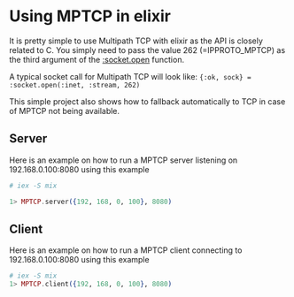 # Using MPTCP in elixir

It is pretty simple to use Multipath TCP with elixir as the API is closely related to C. You simply need to pass the value 262 (=IPPROTO_MPTCP) as the third argument of the [:socket.open](https://www.erlang.org/doc/apps/kernel/socket.html#open/3) function.

A typical socket call for Multipath TCP will look like: `{:ok, sock} = :socket.open(:inet, :stream, 262)`

This simple project also shows how to fallback automatically to TCP in case of MPTCP not being available.

## Server

Here is an example on how to run a MPTCP server listening on 192.168.0.100:8080 using this example

```elixir
# iex -S mix

1> MPTCP.server({192, 168, 0, 100}, 8080)
```

## Client

Here is an example on how to run a MPTCP client connecting to 192.168.0.100:8080 using this example

```elixir
# iex -S mix
1> MPTCP.client({192, 168, 0, 100}, 8080)
```